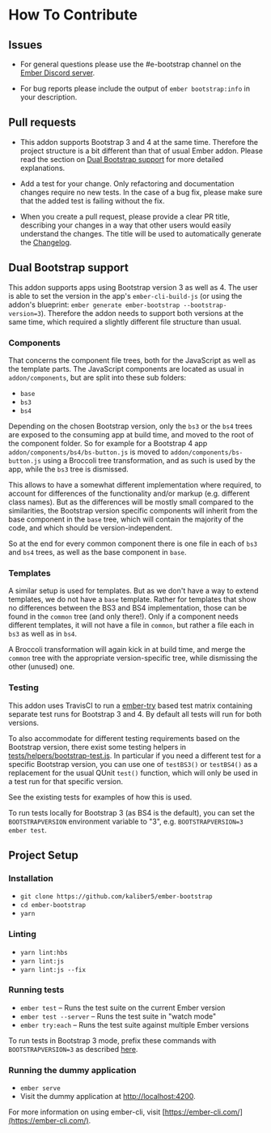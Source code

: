 # How To Contribute

## Issues

* For general questions please use the #e-bootstrap channel on the [Ember Discord server](https://discord.gg/zT3asNS).

* For bug reports please include the output of `ember bootstrap:info` in your description.

## Pull requests

* This addon supports Bootstrap 3 and 4 at the same time. Therefore the project structure is a bit different
than that of usual Ember addon. Please read the section on [Dual Bootstrap support](#dual-bootstrap-support)
for more detailed explanations.

* Add a test for your change. Only refactoring and documentation changes
require no new tests. In the case of a bug fix, please make sure that the added test is failing without the fix.

* When you create a pull request, please provide a clear PR title, describing your changes in a way
that other users would easily understand the changes. The title will be used to automatically generate the 
[Changelog](CHANGELOG.md).

## Dual Bootstrap support

This addon supports apps using Bootstrap version 3 as well as 4. The user is able to set the version
in the app's `ember-cli-build-js` (or using the addon's blueprint: `ember generate ember-bootstrap --bootstrap-version=3`).
Therefore the addon needs to support both versions at the same time, which required a slightly different 
file structure than usual.

### Components

That concerns the component file trees, both for the JavaScript as well as the template parts.
The JavaScript components are located as usual in `addon/components`, but are split into these sub folders:
* `base`
* `bs3`
* `bs4`

Depending on the chosen Bootstrap version, only the `bs3` or the `bs4` trees are exposed to the consuming app
at build time, and moved to the root of the component folder. So for example for a Bootstrap 4 app 
`addon/components/bs4/bs-button.js` is moved to `addon/components/bs-button.js` using a Broccoli tree
transformation, and as such is used by the app, while the `bs3` tree is dismissed. 

This allows to have a somewhat different implementation where required, to account for differences of the
functionality and/or markup (e.g. different class names). But as the differences will be mostly small
compared to the similarities, the Bootstrap version specific components will inherit from the base component
in the `base` tree, which will contain the majority of the code, and which should be version-independent.

So at the end for every common component there is one file in each of `bs3` and `bs4` trees, as well as the
base component in `base`.

### Templates

A similar setup is used for templates. But as we don't have a way to extend templates, we do not have a 
`base` template. Rather for templates that show no differences between the BS3 and BS4 implementation,
those can be found in the `common` tree (and only there!). Only if a component needs different templates, 
it will not have a file in `common`, but rather a file each in `bs3` as well as in `bs4`. 

A Broccoli transformation will again kick in at build time, and merge the `common` tree with the appropriate 
version-specific tree, while dismissing the other (unused) one.

### Testing

This addon uses TravisCI to run a [ember-try](https://github.com/ember-cli/ember-try) based test matrix 
containing separate test runs for Bootstrap 3 and 4. By default all tests will run for both versions. 

To also accommodate for different testing requirements based on the Bootstrap version, there exist some testing
helpers in [tests/helpers/bootstrap-test.js](tests/helpers/bootstrap-test.js). In particular if you need a 
different test for a specific Bootstrap version, you can use one of `testBS3()` or `testBS4()` as a replacement
for the usual QUnit `test()` function, which will only be used in a test run for that specific version.

See the existing tests for examples of how this is used. 

To run tests locally for Bootstrap 3 (as BS4 is the default), you can set the `BOOTSTRAPVERSION` environment
variable to "3", e.g. `BOOTSTRAPVERSION=3 ember test`.

## Project Setup

### Installation

* `git clone https://github.com/kaliber5/ember-bootstrap`
* `cd ember-bootstrap`
* `yarn`

### Linting

* `yarn lint:hbs`
* `yarn lint:js`
* `yarn lint:js --fix`

### Running tests

* `ember test` – Runs the test suite on the current Ember version
* `ember test --server` – Runs the test suite in "watch mode"
* `ember try:each` – Runs the test suite against multiple Ember versions

To run tests in Bootstrap 3 mode, prefix these commands with `BOOTSTRAPVERSION=3` as described [here](#testing).

### Running the dummy application

* `ember serve`
* Visit the dummy application at [http://localhost:4200](http://localhost:4200).

For more information on using ember-cli, visit [https://ember-cli.com/](https://ember-cli.com/).
